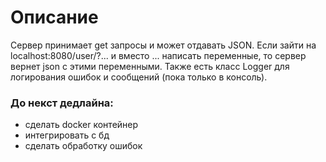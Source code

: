 # Описание
Сервер принимает get запросы и может отдавать JSON.
Если зайти на localhost:8080/user/?... и вместо ... написать
переменные, то сервер вернет json с этими переменными.
Также есть класс Logger для логирования ошибок и сообщений (пока только в консоль).
### До некст дедлайна:

- сделать docker контейнер
- интегрировать с бд
- сделать обработку ошибок